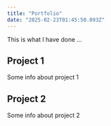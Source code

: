 ```yaml
---
title: "Portfolio"
date: "2025-02-23T01:45:50.093Z"
---
```



This is what I have done …


## Project 1

Some info about project 1


## Project 2

Some info about project 2

